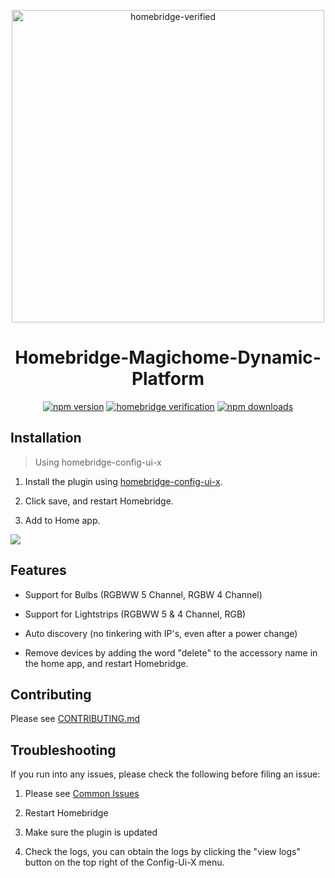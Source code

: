 <span align="center">

<a href="https://github.com/iRayanKhan/HomebridgeMagicHome-DynamicPlatform/blob/master/.github/Images/pluginBranding.jpg?raw=true"><img alt="homebridge-verified" src="https://github.com/iRayanKhan/HomebridgeMagicHome-DynamicPlatform/blob/master/.github/Images/pluginBranding.jpg?raw=true" width="500px"></a>

# Homebridge-Magichome-Dynamic-Platform

<a href="https://www.npmjs.com/package/homebridge-magichome-dynamic-platform"><img title="npm version" src="https://badgen.net/npm/v/homebridge-magichome-dynamic-platform" ></a>
<a href="https://github.com/homebridge/homebridge/wiki/Verified-Plugins"><img title="homebridge verification" src="https://badgen.net/badge/homebridge/verified/purple" ></a>
<a href="https://www.npmjs.com/package/homebridge-magichome-dynamic-platform"><img title="npm downloads" src="https://badgen.net/npm/dt/homebridge-magichome-dynamic-platform" ></a>

</span>

## Installation
> Using homebridge-config-ui-x


1) Install the plugin using [homebridge-config-ui-x](https://github.com/oznu/homebridge-config-ui-x).

2) Click save, and restart Homebridge.

3) Add to Home app.

<img src="https://github.com/iRayanKhan/HomebridgeMagicHome-DynamicPlatform/blob/master/.github/gifs/Installation.gif?raw=true">



## Features 

* Support for Bulbs (RGBWW 5 Channel, RGBW 4 Channel)

* Support for Lightstrips (RGBWW 5 & 4 Channel, RGB) 

* Auto discovery (no tinkering with IP's, even after a power change)

* Remove devices by adding the word "delete" to the accessory name in the home app, and restart Homebridge. 

## Contributing 

Please see [CONTRIBUTING.md]()

## Troubleshooting

If you run into any issues, please check the following before filing an issue:

1) Please see [Common Issues]() 

2) Restart Homebridge

3) Make sure the plugin is updated

4) Check the logs, you can obtain the logs by clicking the "view logs" button on the top right of the Config-Ui-X menu.







